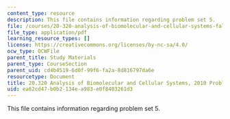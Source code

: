 ```yaml
---
content_type: resource
description: This file contains information regarding problem set 5.
file: /courses/20-320-analysis-of-biomolecular-and-cellular-systems-fall-2012/ea62cd47b0b2134ea983e0f8403261d3_MIT20_320F12_Fa2010_PS5_pr.pdf
file_type: application/pdf
learning_resource_types: []
license: https://creativecommons.org/licenses/by-nc-sa/4.0/
ocw_type: OCWFile
parent_title: Study Materials
parent_type: CourseSection
parent_uid: cd4b4519-6d0f-99f6-fa2a-8d816797da6e
resourcetype: Document
title: 20.320 Analysis of Biomolecular and Cellular Systems, 2010 Problem Set 5
uid: ea62cd47-b0b2-134e-a983-e0f8403261d3
---
```

This file contains information regarding problem set 5.